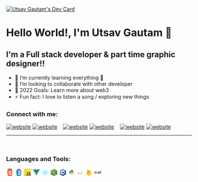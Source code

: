 <a href="https://app.daily.dev/utsav"><img src="https://api.daily.dev/devcards/7fd5c89d0ca043b0b3da24e4dd516110.png?r=nqp" width="400" alt="Utsav Gautam's Dev Card"/></a>

# Hello World!, I'm Utsav Gautam 👋 

## I'm a Full stack developer & part time graphic designer!!

- 🌱 I’m currently learning everything 🤣
- 👯 I’m looking to collaborate with other developer
- 🥅 2022 Goals: Learn more about web3
- ⚡ Fun fact: I love to listen a song / exploring new things


### Connect with me:

[![website](./img/twitter-light.svg)](https://twitter.com/UGtwenty#gh-light-mode-only)
[![website](./img/twitter-dark.svg)](https://twitter.com/UGtwenty#gh-dark-mode-only)
&nbsp;&nbsp;
[![website](./img/linkedin-light.svg)](https://www.linkedin.com/in/utsav-gautam/#gh-light-mode-only)
[![website](./img/linkedin-dark.svg)](https://www.linkedin.com/in/utsav-gautam/#gh-dark-mode-only)
&nbsp;&nbsp;
[![website](./img/instagram-light.svg)](https://www.instagram.com/utsav_._gautam/#gh-light-mode-only)
[![website](./img/instagram-dark.svg)](https://www.instagram.com/utsav_._gautam/#gh-dark-mode-only)

---
<br/>

### Languages and Tools: 

<code><img height="20" src="https://raw.githubusercontent.com/github/explore/80688e429a7d4ef2fca1e82350fe8e3517d3494d/topics/html/html.png"></code>
<code><img height="20" src="https://raw.githubusercontent.com/github/explore/80688e429a7d4ef2fca1e82350fe8e3517d3494d/topics/css/css.png"></code>
<code><img height="20" src="https://raw.githubusercontent.com/github/explore/80688e429a7d4ef2fca1e82350fe8e3517d3494d/topics/javascript/javascript.png"></code>
<code><img height="20" src="https://raw.githubusercontent.com/github/explore/80688e429a7d4ef2fca1e82350fe8e3517d3494d/topics/vue/vue.png"></code>
<code><img height="20" src="https://raw.githubusercontent.com/github/explore/80688e429a7d4ef2fca1e82350fe8e3517d3494d/topics/react/react.png"></code>
<code><img height="20" src="https://raw.githubusercontent.com/github/explore/80688e429a7d4ef2fca1e82350fe8e3517d3494d/topics/nodejs/nodejs.png"></code>
<code><img height="20" src="https://raw.githubusercontent.com/github/explore/80688e429a7d4ef2fca1e82350fe8e3517d3494d/topics/cpp/cpp.png"></code>
<code><img height="20" src="https://raw.githubusercontent.com/github/explore/80688e429a7d4ef2fca1e82350fe8e3517d3494d/topics/python/python.png"></code>
<code><img height="20" src="https://raw.githubusercontent.com/github/explore/80688e429a7d4ef2fca1e82350fe8e3517d3494d/topics/mysql/mysql.png"></code>
<code><img height="20" src="https://raw.githubusercontent.com/github/explore/80688e429a7d4ef2fca1e82350fe8e3517d3494d/topics/firebase/firebase.png"></code>
<code><img height="20" src="https://raw.githubusercontent.com/github/explore/80688e429a7d4ef2fca1e82350fe8e3517d3494d/topics/git/git.png"></code>

<br />

